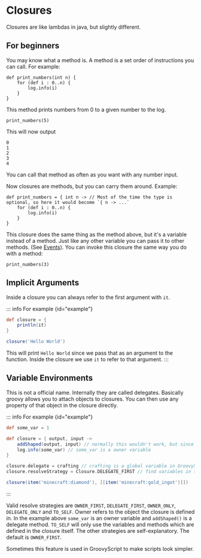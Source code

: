 
# Closures

Closures are like lambdas in java, but slightly different.

## For beginners

You may know what a method is. A method is a set order of instructions you can call. For example:

```groovy:no-line-numbers
def print_numbers(int n) {
    for (def i : 0..n) {
        log.info(i)
    }
}
```

This method prints numbers from 0 to a given number to the log.

```groovy:no-line-numbers
print_numbers(5)
```

This will now output

```:no-line-numbers
0
1
2
3
4
```

You can call that method as often as you want with any number input.

Now closures are methods, but you can carry them around. Example:

```groovy:no-line-numbers
def print_numbers = { int n -> // Most of the time the type is optional, so here it would become `{ n -> ...`
    for (def i : 0..n) {
        log.info(i)
    }
}
```

This closure does the same thing as the method above, but it's a variable instead of a method. Just like any other
variable you can pass it to other methods. (See [Events](../minecraft/events/index.md)).
You can invoke this closure the same way you do with a method:

```groovy:no-line-numbers
print_numbers(3)
```

## Implicit Arguments
Inside a closure you can always refer to the first argument with `it`.

::: info For example {id="example"}
```groovy
def closure = {
    println(it)
}

closure('Hello World')
```
This will print `Hello World` since we pass that as an argument to the function. Inside the closure we use `it` to refer to that argument.
:::

## Variable Environments
This is not a official name. Internally they are called delegates. Basically groovy allows you to attach objects to closures.
You can then use any property of that object in the closure directly.

::: info For example {id="example"}
```groovy
def some_var = 1

def closure = { output, input ->
    addShaped(output, input) // normally this wouldn't work, but since we add 'crafting' as a variable environment we can use all it's methods
    log.info(some_var) // some_var is a owner variable
}

closure.delegate = crafting // crafting is a global variable in GroovyScript
closure.resolveStrategy = Closure.DELEGATE_FIRST // find variables in the delegate first

closure(item('minecraft:diamond'), [[item('minecraft:gold_ingot')]])
```
:::

Valid resolve strategies are `OWNER_FIRST`, `DELEGATE_FIRST`, `OWNER_ONLY`, `DELEGATE_ONLY` and `TO_SELF`.
Owner refers to the object the closure is defined in. In the example above `some_var` is an owner variable and `addShaped()` is a delegate method.
`TO_SELF` will only use the variables and methods which are defined in the closure itself. The other strategies are self-explanatory. The default is `OWNER_FIRST`.

Sometimes this feature is used in GroovyScript to make scripts look simpler.
